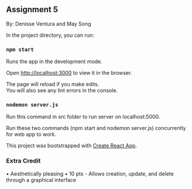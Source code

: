 
## Assignment 5

By: Denisse Ventura and May Song

In the project directory, you can run:

### `npm start`

Runs the app in the development mode.<br />

Open [http://localhost:3000](http://localhost:3000) to view it in the browser.

The page will reload if you make edits.<br />
You will also see any lint errors in the console.

### `nodemon server.js`

Run this command in src folder to run server on localhost:5000.

Run these two commands (npm start and nodemon server.js) concurrently for web app to work.

This project was bootstrapped with [Create React App](https://github.com/facebook/create-react-app).

### Extra Credit

• Aesthetically pleasing
• 10 pts - Allows creation, update, and delete through a graphical interface

